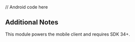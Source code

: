 // Android code here

## Additional Notes
This module powers the mobile client and requires SDK 34+.
